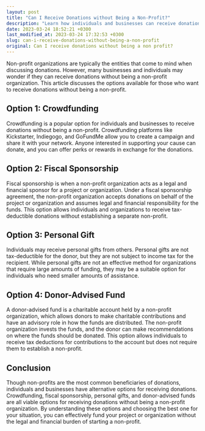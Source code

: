 ```yaml
---
layout: post
title: "Can I Receive Donations without Being a Non-Profit?"
description: "Learn how individuals and businesses can receive donations without being a non-profit organization."
date: 2023-03-24 18:52:21 +0300
last_modified_at: 2023-03-24 17:32:53 +0300
slug: can-i-receive-donations-without-being-a-non-profit
original: Can I receive donations without being a non profit?
---
```

Non-profit organizations are typically the entities that come to mind when discussing donations. However, many businesses and individuals may wonder if they can receive donations without being a non-profit organization. This article discusses the options available for those who want to receive donations without being a non-profit.

## Option 1: Crowdfunding

Crowdfunding is a popular option for individuals and businesses to receive donations without being a non-profit. Crowdfunding platforms like Kickstarter, Indiegogo, and GoFundMe allow you to create a campaign and share it with your network. Anyone interested in supporting your cause can donate, and you can offer perks or rewards in exchange for the donations.

## Option 2: Fiscal Sponsorship

Fiscal sponsorship is when a non-profit organization acts as a legal and financial sponsor for a project or organization. Under a fiscal sponsorship agreement, the non-profit organization accepts donations on behalf of the project or organization and assumes legal and financial responsibility for the funds. This option allows individuals and organizations to receive tax-deductible donations without establishing a separate non-profit.

## Option 3: Personal Gift

Individuals may receive personal gifts from others. Personal gifts are not tax-deductible for the donor, but they are not subject to income tax for the recipient. While personal gifts are not an effective method for organizations that require large amounts of funding, they may be a suitable option for individuals who need smaller amounts of assistance.

## Option 4: Donor-Advised Fund

A donor-advised fund is a charitable account held by a non-profit organization, which allows donors to make charitable contributions and have an advisory role in how the funds are distributed. The non-profit organization invests the funds, and the donor can make recommendations on where the funds should be donated. This option allows individuals to receive tax deductions for contributions to the account but does not require them to establish a non-profit.

## Conclusion

Though non-profits are the most common beneficiaries of donations, individuals and businesses have alternative options for receiving donations. Crowdfunding, fiscal sponsorship, personal gifts, and donor-advised funds are all viable options for receiving donations without being a non-profit organization. By understanding these options and choosing the best one for your situation, you can effectively fund your project or organization without the legal and financial burden of starting a non-profit.